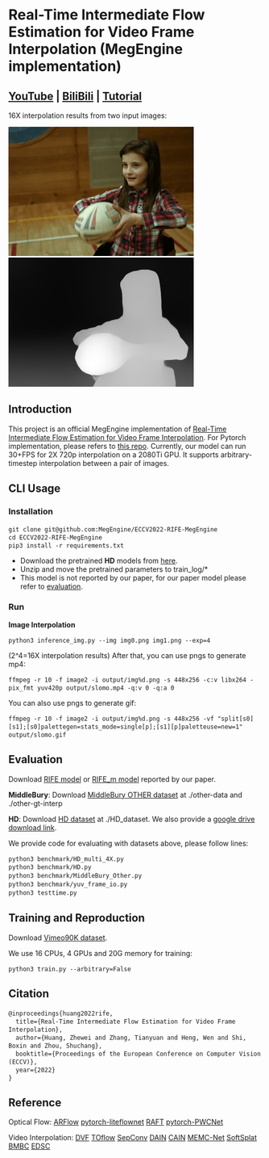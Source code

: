 # Real-Time Intermediate Flow Estimation for Video Frame Interpolation (MegEngine implementation)

## [YouTube](https://www.youtube.com/results?search_query=rife+interpolation&sp=CAM%253D) | [BiliBili](https://search.bilibili.com/all?keyword=SVFI&order=stow&duration=0&tids_1=0) | [Tutorial](https://www.youtube.com/watch?v=gf_on-dbwyU&feature=emb_title)
16X interpolation results from two input images: 

![Demo](./demo/I2_slomo_clipped.gif)
![Demo](./demo/D2_slomo_clipped.gif)



## Introduction
This project is an official MegEngine implementation of [Real-Time Intermediate Flow Estimation for Video Frame Interpolation](https://arxiv.org/abs/2011.06294). For Pytorch implementation, please refers to [this repo](https://github.com/megvii-research/ECCV2022-RIFE). Currently, our model can run 30+FPS for 2X 720p interpolation on a 2080Ti GPU. It supports arbitrary-timestep interpolation between a pair of images. 

## CLI Usage

### Installation

```
git clone git@github.com:MegEngine/ECCV2022-RIFE-MegEngine
cd ECCV2022-RIFE-MegEngine
pip3 install -r requirements.txt
```

* Download the pretrained **HD** models from [here](https://data.megengine.org.cn/research/rife/flownet/flownet.pkl).
* Unzip and move the pretrained parameters to train_log/\*
* This model is not reported by our paper, for our paper model please refer to [evaluation](https://github.com/MegEngine/ECCV2022-RIFE-MegEngine/#evaluation).

### Run

**Image Interpolation**

```
python3 inference_img.py --img img0.png img1.png --exp=4
```
(2^4=16X interpolation results)
After that, you can use pngs to generate mp4:

```
ffmpeg -r 10 -f image2 -i output/img%d.png -s 448x256 -c:v libx264 -pix_fmt yuv420p output/slomo.mp4 -q:v 0 -q:a 0
```
You can also use pngs to generate gif:
```
ffmpeg -r 10 -f image2 -i output/img%d.png -s 448x256 -vf "split[s0][s1];[s0]palettegen=stats_mode=single[p];[s1][p]paletteuse=new=1" output/slomo.gif
```

## Evaluation
Download [RIFE model](https://data.megengine.org.cn/research/rife/flownet/flownet.pkl) or [RIFE_m model](https://data.megengine.org.cn/research/rife/flownet_m/flownet.pkl) reported by our paper.

**MiddleBury**: Download [MiddleBury OTHER dataset](https://vision.middlebury.edu/flow/data/) at ./other-data and ./other-gt-interp

**HD**: Download [HD dataset](https://github.com/baowenbo/MEMC-Net) at ./HD_dataset. We also provide a [google drive download link](https://drive.google.com/file/d/1iHaLoR2g1-FLgr9MEv51NH_KQYMYz-FA/view?usp=sharing).

We provide code for evaluating with datasets above, please follow lines:

```bash
python3 benchmark/HD_multi_4X.py
python3 benchmark/HD.py
python3 benchmark/MiddleBury_Other.py
python3 benchmark/yuv_frame_io.py
python3 testtime.py
```

## Training and Reproduction
Download [Vimeo90K dataset](http://toflow.csail.mit.edu/).

We use 16 CPUs, 4 GPUs and 20G memory for training: 
```
python3 train.py --arbitrary=False
```

## Citation

```
@inproceedings{huang2022rife,
  title={Real-Time Intermediate Flow Estimation for Video Frame Interpolation},
  author={Huang, Zhewei and Zhang, Tianyuan and Heng, Wen and Shi, Boxin and Zhou, Shuchang},
  booktitle={Proceedings of the European Conference on Computer Vision (ECCV)},
  year={2022}
}
```

## Reference

Optical Flow:
[ARFlow](https://github.com/lliuz/ARFlow)  [pytorch-liteflownet](https://github.com/sniklaus/pytorch-liteflownet)  [RAFT](https://github.com/princeton-vl/RAFT)  [pytorch-PWCNet](https://github.com/sniklaus/pytorch-pwc)

Video Interpolation: 
[DVF](https://github.com/lxx1991/pytorch-voxel-flow)  [TOflow](https://github.com/Coldog2333/pytoflow)  [SepConv](https://github.com/sniklaus/sepconv-slomo)  [DAIN](https://github.com/baowenbo/DAIN)  [CAIN](https://github.com/myungsub/CAIN)  [MEMC-Net](https://github.com/baowenbo/MEMC-Net)   [SoftSplat](https://github.com/sniklaus/softmax-splatting)  [BMBC](https://github.com/JunHeum/BMBC)  [EDSC](https://github.com/Xianhang/EDSC-pytorch)

